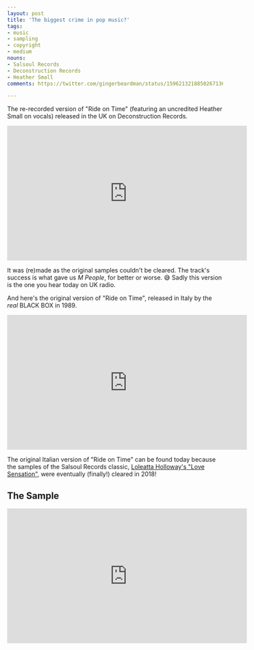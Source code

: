 ```yaml
---
layout: post
title: 'The biggest crime in pop music?'
tags:
- music
- sampling
- copyright
- medium
nouns:
- Salsoul Records
- Deconstruction Records
- Heather Small
comments: https://twitter.com/gingerbeardman/status/1596213218850267136

---
```


The re-recorded version of "Ride on Time" (featuring an uncredited Heather Small on vocals) released in the UK on Deconstruction Records.

<iframe width="560" height="315" src="https://www.youtube.com/embed/3PFPAGa_iRs" title="YouTube video player" frameborder="0" allow="accelerometer; autoplay; clipboard-write; encrypted-media; gyroscope; picture-in-picture" allowfullscreen></iframe>

It was (re)made as the original samples couldn't be cleared. The track's success is what gave us _M&nbsp;People_, for better or worse. 😅  Sadly this version is the one you hear today on UK radio.

And here's the original version of "Ride on Time", released in Italy by the _real_ BLACK BOX in 1989. 

<iframe width="560" height="315" src="https://www.youtube.com/embed/R3aW9kkfvWk" title="YouTube video player" frameborder="0" allow="accelerometer; autoplay; clipboard-write; encrypted-media; gyroscope; picture-in-picture" allowfullscreen></iframe>

The original Italian version of "Ride on Time" can be found today because the samples of the Salsoul Records classic, [Loleatta Holloway's "Love Sensation"](https://www.youtube.com/watch?v=ddsO36srle0), were eventually (finally!) cleared in 2018!

## The Sample

<iframe width="560" height="315" src="https://www.youtube.com/embed/ddsO36srle0" title="YouTube video player" frameborder="0" allow="accelerometer; autoplay; clipboard-write; encrypted-media; gyroscope; picture-in-picture" allowfullscreen></iframe>
